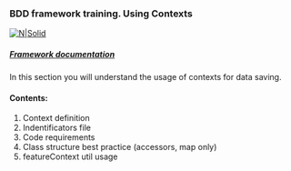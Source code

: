 ### BDD framework training. Using Contexts

[![N|Solid](https://images.ctfassets.net/fikanzmkdlqn/5NoHRB1q6lrNzSSpekhrG5/cf22f3d7d9e82aed5e79659800458b57/TELUS_TAGLINE_HORIZONTAL_EN.svg)](https://www.telus.com/en/)

##### [Framework documentation](https://github.com/telus/telus-bdd-docs)

In this section you will understand the usage of contexts for data saving.

#### Contents:

1. Context definition
2. Indentificators file
3. Code requirements
4. Class structure best practice (accessors, map only)
5. featureContext util usage
